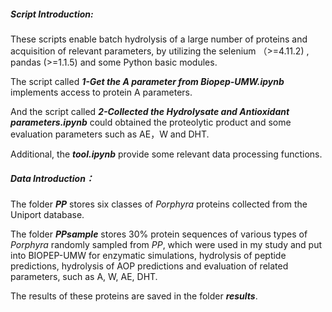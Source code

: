 ##### Script Introduction:

These scripts enable batch hydrolysis of a large number of proteins and acquisition of relevant parameters, by utilizing the selenium （>=4.11.2) , pandas (>=1.1.5) and some Python basic modules.

The script called ***1-Get the A parameter from Biopep-UMW.ipynb***  implements access to protein A parameters.

And the script called ***2-Collected the Hydrolysate and Antioxidant parameters.ipynb*** could obtained the proteolytic product and some evaluation parameters such as AE，W and DHT.

Additional, the ***tool.ipynb*** provide some relevant data processing functions.

##### Data Introduction：

The folder ***PP*** stores six classes of *Porphyra* proteins collected from the Uniport database. 

The folder ***PPsample*** stores 30% protein sequences of various types of *Porphyra* randomly sampled from *PP*, which were used in my study and put into BIOPEP-UMW for enzymatic simulations, hydrolysis of peptide predictions, hydrolysis of AOP predictions and evaluation of related parameters, such as A, W, AE, DHT.

The results of these proteins are saved in the folder ***results***.
